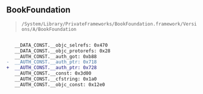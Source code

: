 ## BookFoundation

> `/System/Library/PrivateFrameworks/BookFoundation.framework/Versions/A/BookFoundation`

```diff

   __DATA_CONST.__objc_selrefs: 0x470
   __DATA_CONST.__objc_protorefs: 0x28
   __AUTH_CONST.__auth_got: 0xb88
-  __AUTH_CONST.__auth_ptr: 0x718
+  __AUTH_CONST.__auth_ptr: 0x728
   __AUTH_CONST.__const: 0x3d00
   __AUTH_CONST.__cfstring: 0x1a0
   __AUTH_CONST.__objc_const: 0x12e0

```
